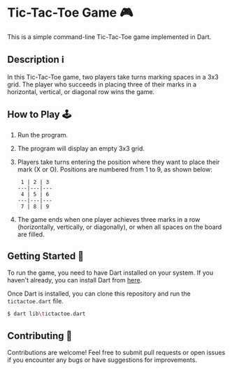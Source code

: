 # Tic-Tac-Toe Game 🎮

This is a simple command-line Tic-Tac-Toe game implemented in Dart.

## Description ℹ️

In this Tic-Tac-Toe game, two players take turns marking spaces in a 3x3 grid. The player who succeeds in placing three of their marks in a horizontal, vertical, or diagonal row wins the game.

## How to Play 🕹️

1. Run the program.
2. The program will display an empty 3x3 grid.
3. Players take turns entering the position where they want to place their mark (X or O). Positions are numbered from 1 to 9, as shown below:
   
    ```
     1 | 2 | 3 
    ---|---|---
     4 | 5 | 6 
    ---|---|---
     7 | 8 | 9 
    ```
   
4. The game ends when one player achieves three marks in a row (horizontally, vertically, or diagonally), or when all spaces on the board are filled.

## Getting Started 🚀

To run the game, you need to have Dart installed on your system. If you haven't already, you can install Dart from [here](https://dart.dev/get-dart).

Once Dart is installed, you can clone this repository and run the `tictactoe.dart` file.

```bash
$ dart lib\tictactoe.dart
```

## Contributing 🤝

Contributions are welcome! Feel free to submit pull requests or open issues if you encounter any bugs or have suggestions for improvements.
